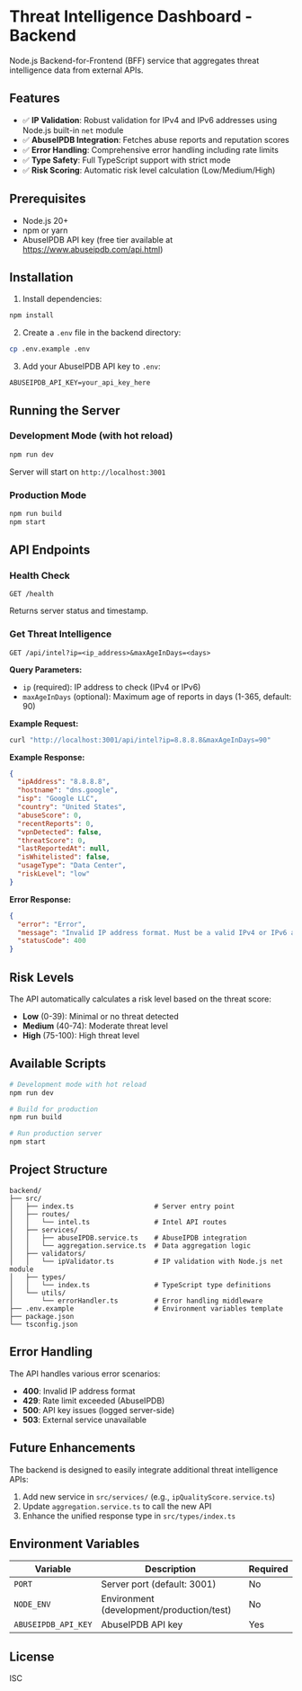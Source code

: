 # Threat Intelligence Dashboard - Backend

Node.js Backend-for-Frontend (BFF) service that aggregates threat intelligence data from external APIs.

## Features

- ✅ **IP Validation**: Robust validation for IPv4 and IPv6 addresses using Node.js built-in `net` module
- ✅ **AbuseIPDB Integration**: Fetches abuse reports and reputation scores
- ✅ **Error Handling**: Comprehensive error handling including rate limits
- ✅ **Type Safety**: Full TypeScript support with strict mode
- ✅ **Risk Scoring**: Automatic risk level calculation (Low/Medium/High)

## Prerequisites

- Node.js 20+
- npm or yarn
- AbuseIPDB API key (free tier available at https://www.abuseipdb.com/api.html)

## Installation

1. Install dependencies:

```bash
npm install
```

2. Create a `.env` file in the backend directory:

```bash
cp .env.example .env
```

3. Add your AbuseIPDB API key to `.env`:

```env
ABUSEIPDB_API_KEY=your_api_key_here
```

## Running the Server

### Development Mode (with hot reload)

```bash
npm run dev
```

Server will start on `http://localhost:3001`

### Production Mode

```bash
npm run build
npm start
```

## API Endpoints

### Health Check

```
GET /health
```

Returns server status and timestamp.

### Get Threat Intelligence

```
GET /api/intel?ip=<ip_address>&maxAgeInDays=<days>
```

**Query Parameters:**

- `ip` (required): IP address to check (IPv4 or IPv6)
- `maxAgeInDays` (optional): Maximum age of reports in days (1-365, default: 90)

**Example Request:**

```bash
curl "http://localhost:3001/api/intel?ip=8.8.8.8&maxAgeInDays=90"
```

**Example Response:**

```json
{
  "ipAddress": "8.8.8.8",
  "hostname": "dns.google",
  "isp": "Google LLC",
  "country": "United States",
  "abuseScore": 0,
  "recentReports": 0,
  "vpnDetected": false,
  "threatScore": 0,
  "lastReportedAt": null,
  "isWhitelisted": false,
  "usageType": "Data Center",
  "riskLevel": "low"
}
```

**Error Response:**

```json
{
  "error": "Error",
  "message": "Invalid IP address format. Must be a valid IPv4 or IPv6 address.",
  "statusCode": 400
}
```

## Risk Levels

The API automatically calculates a risk level based on the threat score:

- **Low** (0-39): Minimal or no threat detected
- **Medium** (40-74): Moderate threat level
- **High** (75-100): High threat level

## Available Scripts

```bash
# Development mode with hot reload
npm run dev

# Build for production
npm run build

# Run production server
npm start
```

## Project Structure

```
backend/
├── src/
│   ├── index.ts                    # Server entry point
│   ├── routes/
│   │   └── intel.ts                # Intel API routes
│   ├── services/
│   │   ├── abuseIPDB.service.ts    # AbuseIPDB integration
│   │   └── aggregation.service.ts  # Data aggregation logic
│   ├── validators/
│   │   └── ipValidator.ts          # IP validation with Node.js net module
│   ├── types/
│   │   └── index.ts                # TypeScript type definitions
│   └── utils/
│       └── errorHandler.ts         # Error handling middleware
├── .env.example                    # Environment variables template
├── package.json
└── tsconfig.json
```

## Error Handling

The API handles various error scenarios:

- **400**: Invalid IP address format
- **429**: Rate limit exceeded (AbuseIPDB)
- **500**: API key issues (logged server-side)
- **503**: External service unavailable

## Future Enhancements

The backend is designed to easily integrate additional threat intelligence APIs:

1. Add new service in `src/services/` (e.g., `ipQualityScore.service.ts`)
2. Update `aggregation.service.ts` to call the new API
3. Enhance the unified response type in `src/types/index.ts`

## Environment Variables

| Variable            | Description                               | Required |
| ------------------- | ----------------------------------------- | -------- |
| `PORT`              | Server port (default: 3001)               | No       |
| `NODE_ENV`          | Environment (development/production/test) | No       |
| `ABUSEIPDB_API_KEY` | AbuseIPDB API key                         | Yes      |

## License

ISC
